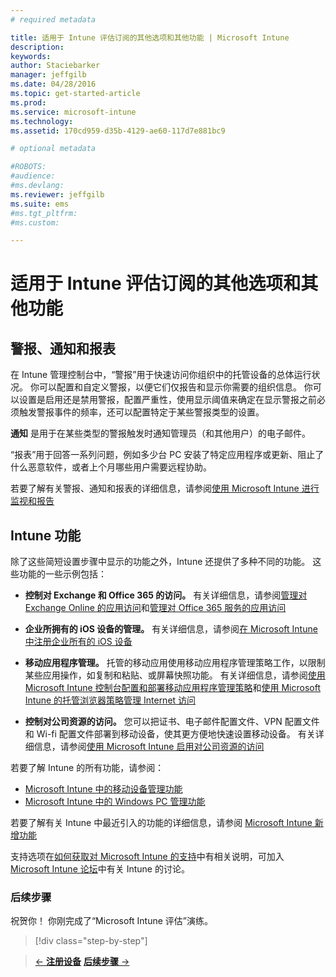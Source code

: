 ```yaml
---
# required metadata

title: 适用于 Intune 评估订阅的其他选项和其他功能 | Microsoft Intune
description:
keywords:
author: Staciebarker
manager: jeffgilb
ms.date: 04/28/2016
ms.topic: get-started-article
ms.prod:
ms.service: microsoft-intune
ms.technology:
ms.assetid: 170cd959-d35b-4129-ae60-117d7e881bc9

# optional metadata

#ROBOTS:
#audience:
#ms.devlang:
ms.reviewer: jeffgilb
ms.suite: ems
#ms.tgt_pltfrm:
#ms.custom:

---
```


# 适用于 Intune 评估订阅的其他选项和其他功能

## 警报、通知和报表
在 Intune 管理控制台中，“警报”用于快速访问你组织中的托管设备的总体运行状况。 你可以配置和自定义警报，以便它们仅报告和显示你需要的组织信息。 你可以设置是启用还是禁用警报，配置严重性，使用显示阈值来确定在显示警报之前必须触发警报事件的频率，还可以配置特定于某些警报类型的设置。

**通知** 是用于在某些类型的警报触发时通知管理员（和其他用户）的电子邮件。

“报表”用于回答一系列问题，例如多少台 PC 安装了特定应用程序或更新、阻止了什么恶意软件，或者上个月哪些用户需要远程协助。

若要了解有关警报、通知和报表的详细信息，请参阅[使用 Microsoft Intune 进行监视和报告](/Intune/Deploy-Use/monitoring-and-reports-with-microsoft-intune)

## Intune 功能
除了这些简短设置步骤中显示的功能之外，Intune 还提供了多种不同的功能。 这些功能的一些示例包括：

-   **控制对 Exchange 和 Office 365 的访问。** 有关详细信息，请参阅[管理对 Exchange Online 的应用访问](https://technet.microsoft.com/library/dn705841.aspx)和[管理对 Office 365 服务的应用访问](https://technet.microsoft.com/library/dn818907.aspx)

-   **企业所拥有的 iOS 设备的管理。** 有关详细信息，请参阅[在 Microsoft Intune 中注册企业所有的 iOS 设备](/Intune/Deploy-Use/enroll-corporate-owned-ios-devices-in-microsoft-intune)

-   **移动应用程序管理。** 托管的移动应用使用移动应用程序管理策略工作，以限制某些应用操作，如复制和粘贴、或屏幕快照功能。 有关详细信息，请参阅[使用 Microsoft Intune 控制台配置和部署移动应用程序管理策略](/Intune/Deploy-Use/create-and-deploy-mobile-app-management-policies-with-microsoft-intune)和[使用 Microsoft Intune 的托管浏览器策略管理 Internet 访问](/Intune/Deploy-Use/manage-internet-access-using-managed-browser-policies)

-   **控制对公司资源的访问。** 您可以把证书、电子邮件配置文件、VPN 配置文件和 Wi-fi 配置文件部署到移动设备，使其更方便地快速设置移动设备。 有关详细信息，请参阅[使用 Microsoft Intune 启用对公司资源的访问](/Intune/Deploy-Use/enable-access-to-company-resources-with-microsoft-intune)

若要了解 Intune 的所有功能，请参阅：
- [Microsoft Intune 中的移动设备管理功能](mobile-device-management-capabilities-in-microsoft-intune.md)
- [Microsoft Intune 中的 Windows PC 管理功能](windows-pc-management-capabilities-in-microsoft-intune.md)

若要了解有关 Intune 中最近引入的功能的详细信息，请参阅 [Microsoft Intune 新增功能](/Intune/Deploy-Use/whats-new-in-microsoft-intune)

支持选项在[如何获取对 Microsoft Intune 的支持](/Intune/Troubleshoot/how-to-get-support-for-microsoft-intune)中有相关说明，可加入 [Microsoft Intune 论坛](https://social.technet.microsoft.com/Forums/en-US/home?forum=microsoftintuneprod)中有关 Intune 的讨论。

### 后续步骤
祝贺你！ 你刚完成了“Microsoft Intune 评估”演练。

>[!div class="step-by-step"]

>[&larr; **注册设备**](.\get-started-with-a-30-day-trial-of-microsoft-intune-step-5.md)     [**后续步骤** &rarr;](.\get-started-with-a-30-day-trial-of-microsoft-intune-step-7.md)  


<!--HONumber=May16_HO2-->


